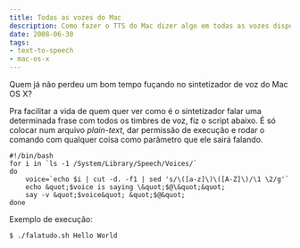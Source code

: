```yaml
---
title: Todas as vozes do Mac
description: Como fazer o TTS do Mac dizer algo em todas as vozes disponíveis
date: 2008-06-30
tags:
- text-to-speech
- mac-os-x
---
```


Quem já não perdeu um bom tempo fuçando no sintetizador de voz do Mac OS X?

<!--more-->

Pra facilitar a vida de quem quer ver como é o sintetizador falar uma determinada frase com todos os timbres de voz, 
fiz o script abaixo. É só colocar num arquivo _plain-text_, dar permissão de execução e rodar o comando com qualquer 
coisa como parâmetro que ele sairá falando.

```
#!/bin/bash
for i in `ls -1 /System/Library/Speech/Voices/`
do
    voice=`echo $i | cut -d. -f1 | sed 's/\([a-z]\)\([A-Z]\)/\1 \2/g'`
    echo &quot;$voice is saying \&quot;$@\&quot;&quot;
    say -v &quot;$voice&quot; &quot;$@&quot;
done
```

Exemplo de execução:

```
$ ./falatudo.sh Hello World
```
